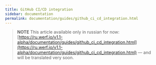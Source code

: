 ```yaml
---
title: GitHub CI/CD integration
sidebar: documentation
permalink: documentation/guides/github_ci_cd_integration.html
---
```


> **NOTE** This article available only in russian for now: [https://ru.werf.io/v1.1-alpha/documentation/guides/github_ci_cd_integration.html](https://ru.werf.io/v1.1-alpha/documentation/guides/github_ci_cd_integration.html) — and will be translated very soon.
